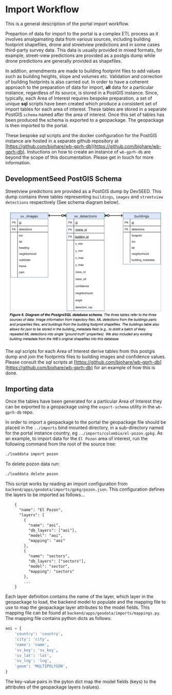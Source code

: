# Import Workflow

This is a general description of the portal import workflow.

Prepartion of data for import to the portal is a complex ETL process as it involves amalgamating data from various sources, including building footprint shapefiles, drone and streetview predictions and in some cases third-party survey data. This data is usually provided in mixed formats, for example, street-view predictions are provided as a postgis dump while drone predictions are generally provided as shapefiles.

In addtion, amendments are made to building footprint files to add values such as building heights, slope and volumes etc. Validation and correction of building footprints is also carried out. In order to have a coherent approach to the preparation of data for import, **all** data for a particular instance, regardless of its source, is stored in a PostGIS instance. Since, typically, each Area of Interest requires bespoke preparation, a set of unique **sql** scripts have been created which produce a consistent set of import tables for each area of interest. These tables are stored in a separate PostGIS `schema` named after the area of interest. Once this set of tables has been produced the schema is exported to a geopackage. The geopackage is then imported to the portal.

These bespoke _sql_ scripts and the docker configuration for the PostGIS instance are hosted in a separate github repository at [https://github.com/bjohare/wb-gprh-db](https://github.com/bjohare/wb-gprh-db). Instuctions on how to create an instance of `wb-gprh-db` are beyond the scope of this documentation. Please get in touch for more information.

## DevelopmentSeed PostGIS Schema

Streetview predictions are provided as a PostGIS dump by DevSEED. This dump contains three tables representing `buildings`, `images` and `streetview detections` respectively (See schema diagram below).

![](devseed_schema.png)

The _sql_ scripts for each Area of Interest derive tables from this postgis dump and join the footprints files to building images and confidence values. Please consult the _sql_ scripts at [https://github.com/bjohare/wb-gprh-db](https://github.com/bjohare/wb-gprh-db) for an example of how this is done.

## Importing data

Once the tables have been generated for a particular Area of Interest they can be exported to a geopackage using the `export-schema` utility in the `wb-gprh-db` repo.

In order to import a geopackage to the portal the geopackage file should be placed in the `../imports` bind mounted directory, in a sub-directory named for the portal instance country, eg `../imports/colombia/el-pozon.gpkg`. As an example, to import data for the `El Pozon` area of interest, run the following command from the root of the source tree:

```bash
./loaddata import pozon
```

To delete pozon data run:

```bash
./loaddata delete pozon
```

This script works by reading an import configuration from `backend/apps/geodata/imports/gpkg/pozon.json`. This configuration defines the layers to be imported as follows...

```
    {
      "name": "El Pozon",
      "layers": [
        {
          "name": "aoi",
          "db_layers": ["aoi"],
          "model": "aoi",
          "mapping": "aoi"
        },
        {
          "name": "sectors",
          "db_layers": ["sectors"],
          "model": "sector",
          "mapping": "sectors"
        },
        ...
    }
```

Each layer definition contains the name of the layer, which layer in the geopackage to load, the backend model to populate and the mapping file to use to map the geopackage layer attributes to the model fields. This mapping file can be found at `backend/apps/geodata/imports/mappings.py`. The mapping file contains python dicts as follows:

```python
aoi = {
    'country': 'country',
    'city': 'city',
    'name': 'name',
    'sv_key': 'sv_key',
    'sv_lat': 'lat',
    'sv_lng': 'lng',
    'geom': 'MULTIPOLYGON',
}
```

The key-value pairs in the pyton dict map the model fields (keys) to the attributes of the geopackage layers (values).
